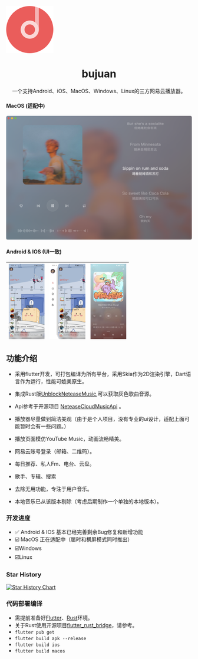 

<img align="center" src="macos/Runner/Assets.xcassets/AppIcon.appiconset/app_icon_256.png" alt="app_icon_256" style="zoom: 50%;" />

<h1 align="center">bujuan</h1>

<p align="center">一个支持Android、iOS、MacOS、Windows、Linux的三方网易云播放器。</p>



#### MacOS (适配中)	

![](images/957.png)



#### Android & IOS (UI一致)

| <img src="images/956.jpeg" alt="956" style="zoom:20%;" /> | <img src="images/954.jpeg" alt="954" style="zoom:20%;" /> | <img src="images/955.jpeg" alt="955" style="zoom:20%;" /> |
| --------------------------------------------------------- | --------------------------------------------------------- | --------------------------------------------------------- |







## 功能介绍
- 采用flutter开发，可打包编译为所有平台，采用Skia作为2D渲染引擎，Dart语言作为运行，性能可媲美原生。

- 集成Rust版[UnblockNeteaseMusic](https://github.com/UnblockNeteaseMusic/server-rust),可以获取灰色歌曲音源。

- Api参考于开源项目 [NeteaseCloudMusicApi](https://github.com/Binaryify/NeteaseCloudMusicApi) 。

- 播放器尽量做到简洁美观（由于是个人项目，没有专业的ui设计，适配上面可能暂时会有一些问题。）

- 播放页面模仿YouTube Music，动画流畅精美。

- 网易云账号登录（邮箱、二维码）。

- 每日推荐、私人Fm、电台、云盘。

- 歌手、专辑、搜索

- 去除无用功能，专注于用户音乐。

- 本地音乐已从该版本剔除（考虑后期制作一个单独的本地版本）。

  

### 开发进度

- ✅ Android & IOS 基本已经完善剩余Bug修复和新增功能
- ☑️ MacOS 正在适配中（届时和横屏模式同时推出）
- ☑️Windows
- ☑️Linux

### Star History

[![Star History Chart](https://api.star-history.com/svg?repos=2697a/bujuan&type=Date)](https://star-history.com/#2697a/bujuan&Date)




### 代码部署编译

- 需提前准备好[Flutter](https://flutter.cn/)、[Rust](https://www.rust-lang.org/)环境。
- 关于Rust使用开源项目[flutter_rust_bridge](https://github.com/fzyzcjy/flutter_rust_bridge)，请参考。
- `flutter pub get`
- `flutter build apk --release`
- `flutter build ios`
- `flutter build macos`

